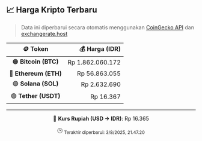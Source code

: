 

<!-- HARGA_KRIPTO -->
## 📈 Harga Kripto Terbaru

> Data ini diperbarui secara otomatis menggunakan [CoinGecko API](https://www.coingecko.com/) dan [exchangerate.host](https://exchangerate.host/)

<div align="center">

| 🪙 Token | 💰 Harga (IDR) |
|:------:|---------------:|
| 🟠 **Bitcoin (BTC)**   | Rp 1.862.060.172 |
| 🔵 **Ethereum (ETH)**  | Rp 56.863.055 |
| 🟣 **Solana (SOL)**    | Rp 2.632.690 |
| 🟢 **Tether (USDT)**   | Rp 16.367 |

---

💱 **Kurs Rupiah (USD → IDR)**: Rp 16.365

🕒 <sub>Terakhir diperbarui: 3/8/2025, 21.47.20</sub>

</div>
<!-- /HARGA_KRIPTO -->